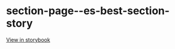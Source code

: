 # section-page--es-best-section-story

[View in storybook](https://raw.githack.com/Independent-Digital-News-and-Media-Ltd/standard-pwamp-sb/PR-521-sb/index.html?path=/story/section-page--es-best-section-story)